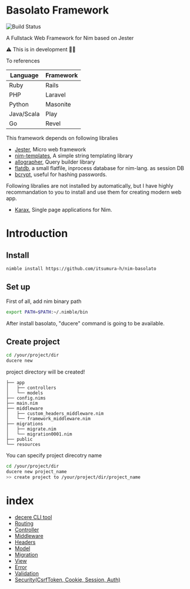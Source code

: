 Basolato Framework
===

![Build Status](https://github.com/itsumura-h/nim-basolato/workflows/Build%20and%20test%20Nim/badge.svg)

A Fullstack Web Framework for Nim based on Jester

:warning: This is in development :grimacing::sweat_drops:

To references

|Language|Framework|
|---|---|
|Ruby|Rails|
|PHP|Laravel|
|Python|Masonite|
|Java/Scala|Play|
|Go|Revel|

This framework depends on following libralies
- [Jester](https://github.com/dom96/jester), Micro web framework
- [nim-templates](https://github.com/onionhammer/nim-templates), A simple string templating library
- [allographer](https://github.com/itsumura-h/nim-allographer), Query builder library
- [flatdb](https://github.com/enthus1ast/flatdb), a small flatfile, inprocess database for nim-lang. as session DB
- [bcrypt](https://github.com/runvnc/bcryptnim), useful for hashing passwords.

Following libralies are not installed by automatically, but I have highly recommandation to you to install and use them for creating modern web app.
- [Karax](https://github.com/pragmagic/karax), Single page applications for Nim.


# Introduction
## Install
```sh
nimble install https://github.com/itsumura-h/nim-basolato
```

## Set up
First of all, add nim binary path
```sh
export PATH=$PATH:~/.nimble/bin
```
After install basolato, "ducere" command is going to be available.

## Create project
```sh
cd /your/project/dir
ducere new
```

project directory will be created!
```
├── app
│   ├── controllers
│   └── models
├── config.nims
├── main.nim
├── middleware
│   ├── custom_headers_middleware.nim
│   └── framework_middleware.nim
├── migrations
│   ├── migrate.nim
│   └── migration0001.nim
├── public
└── resources
```

You can specify project direcotry name
```sh
cd /your/project/dir
ducere new project_name
>> create project to /your/project/dir/project_name
```

# index
- [decere CLI tool](./documents/ducere.md)
- [Routing](./documents/routing.md)
- [Controller](./documents/controller.md)
- [Middleware](./documents/middleware.md)
- [Headers](./documents/headers.md)
- [Model](./documents/model.md)
- [Migration](./documents/migration.md)
- [View](./documents/view.md)
- [Error](./documents/error.md)
- [Validation](./documents/validation.md)
- [Security(CsrfToken, Cookie, Session, Auth)](./documents/security.md)
